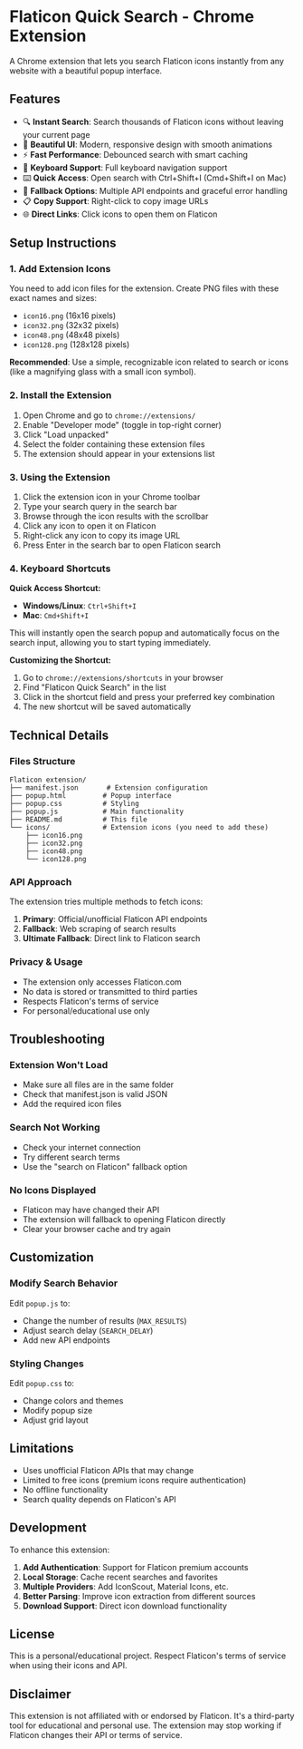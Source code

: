 # Flaticon Quick Search - Chrome Extension

A Chrome extension that lets you search Flaticon icons instantly from any website with a beautiful popup interface.

## Features

- 🔍 **Instant Search**: Search thousands of Flaticon icons without leaving your current page
- 🎨 **Beautiful UI**: Modern, responsive design with smooth animations
- ⚡ **Fast Performance**: Debounced search with smart caching
- 📱 **Keyboard Support**: Full keyboard navigation support
- ⌨️ **Quick Access**: Open search with Ctrl+Shift+I (Cmd+Shift+I on Mac)
- 🔄 **Fallback Options**: Multiple API endpoints and graceful error handling
- 📋 **Copy Support**: Right-click to copy image URLs
- 🌐 **Direct Links**: Click icons to open them on Flaticon

## Setup Instructions

### 1. Add Extension Icons

You need to add icon files for the extension. Create PNG files with these exact names and sizes:

- `icon16.png` (16x16 pixels)
- `icon32.png` (32x32 pixels)  
- `icon48.png` (48x48 pixels)
- `icon128.png` (128x128 pixels)

**Recommended**: Use a simple, recognizable icon related to search or icons (like a magnifying glass with a small icon symbol).

### 2. Install the Extension

1. Open Chrome and go to `chrome://extensions/`
2. Enable "Developer mode" (toggle in top-right corner)
3. Click "Load unpacked"
4. Select the folder containing these extension files
5. The extension should appear in your extensions list

### 3. Using the Extension

1. Click the extension icon in your Chrome toolbar
2. Type your search query in the search bar
3. Browse through the icon results with the scrollbar
4. Click any icon to open it on Flaticon
5. Right-click any icon to copy its image URL
6. Press Enter in the search bar to open Flaticon search

### 4. Keyboard Shortcuts

**Quick Access Shortcut:**
- **Windows/Linux**: `Ctrl+Shift+I`
- **Mac**: `Cmd+Shift+I`

This will instantly open the search popup and automatically focus on the search input, allowing you to start typing immediately.

**Customizing the Shortcut:**
1. Go to `chrome://extensions/shortcuts` in your browser
2. Find "Flaticon Quick Search" in the list
3. Click in the shortcut field and press your preferred key combination
4. The new shortcut will be saved automatically

## Technical Details

### Files Structure

```
Flaticon extension/
├── manifest.json       # Extension configuration
├── popup.html         # Popup interface
├── popup.css          # Styling
├── popup.js           # Main functionality
├── README.md          # This file
└── icons/             # Extension icons (you need to add these)
    ├── icon16.png
    ├── icon32.png
    ├── icon48.png
    └── icon128.png
```

### API Approach

The extension tries multiple methods to fetch icons:

1. **Primary**: Official/unofficial Flaticon API endpoints
2. **Fallback**: Web scraping of search results
3. **Ultimate Fallback**: Direct link to Flaticon search

### Privacy & Usage

- The extension only accesses Flaticon.com
- No data is stored or transmitted to third parties
- Respects Flaticon's terms of service
- For personal/educational use only

## Troubleshooting

### Extension Won't Load
- Make sure all files are in the same folder
- Check that manifest.json is valid JSON
- Add the required icon files

### Search Not Working
- Check your internet connection
- Try different search terms
- Use the "search on Flaticon" fallback option

### No Icons Displayed
- Flaticon may have changed their API
- The extension will fallback to opening Flaticon directly
- Clear your browser cache and try again

## Customization

### Modify Search Behavior
Edit `popup.js` to:
- Change the number of results (`MAX_RESULTS`)
- Adjust search delay (`SEARCH_DELAY`)
- Add new API endpoints

### Styling Changes
Edit `popup.css` to:
- Change colors and themes
- Modify popup size
- Adjust grid layout

## Limitations

- Uses unofficial Flaticon APIs that may change
- Limited to free icons (premium icons require authentication)
- No offline functionality
- Search quality depends on Flaticon's API

## Development

To enhance this extension:

1. **Add Authentication**: Support for Flaticon premium accounts
2. **Local Storage**: Cache recent searches and favorites  
3. **Multiple Providers**: Add IconScout, Material Icons, etc.
4. **Better Parsing**: Improve icon extraction from different sources
5. **Download Support**: Direct icon download functionality

## License

This is a personal/educational project. Respect Flaticon's terms of service when using their icons and API.

## Disclaimer

This extension is not affiliated with or endorsed by Flaticon. It's a third-party tool for educational and personal use. The extension may stop working if Flaticon changes their API or terms of service.